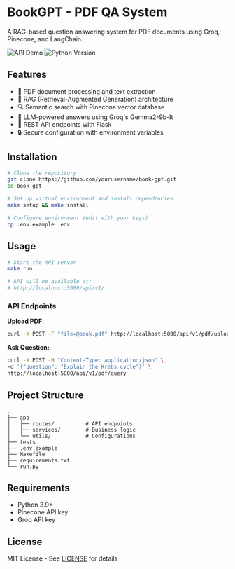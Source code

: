 
# BookGPT - PDF QA System

A RAG-based question answering system for PDF documents using Groq, Pinecone, and LangChain.

![API Demo](https://img.shields.io/badge/API-Online-green) 
![Python Version](https://img.shields.io/badge/Python-3.9%2B-blue)

## Features

- 📄 PDF document processing and text extraction
- 🧠 RAG (Retrieval-Augmented Generation) architecture
- 🔍 Semantic search with Pinecone vector database
- 🤖 LLM-powered answers using Groq's Gemma2-9b-It
- 🚀 REST API endpoints with Flask
- 🔒 Secure configuration with environment variables

## Installation

```bash
# Clone the repository
git clone https://github.com/yourusername/book-gpt.git
cd book-gpt

# Set up virtual environment and install dependencies
make setup && make install

# Configure environment (edit with your keys)
cp .env.example .env
```

## Usage

```bash
# Start the API server
make run

# API will be available at:
# http://localhost:5000/api/v1/
```

### API Endpoints

**Upload PDF:**
```bash
curl -X POST -F "file=@book.pdf" http://localhost:5000/api/v1/pdf/upload
```

**Ask Question:**
```bash
curl -X POST -H "Content-Type: application/json" \
-d '{"question": "Explain the Krebs cycle"}' \
http://localhost:5000/api/v1/pdf/query
```

## Project Structure

```
.
├── app
│   ├── routes/          # API endpoints
│   ├── services/        # Business logic
│   └── utils/           # Configurations
├── tests
├── .env.example
├── Makefile
├── requirements.txt
└── run.py
```

## Requirements

- Python 3.9+
- Pinecone API key
- Groq API key

## License

MIT License - See [LICENSE](LICENSE) for details
